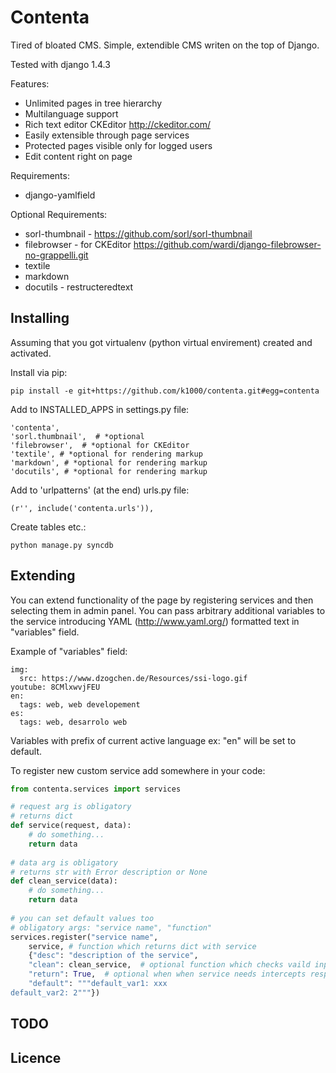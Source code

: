 Contenta
========
Tired of bloated CMS.
Simple, extendible CMS writen on the top of Django.

Tested with django 1.4.3

Features:
* Unlimited pages in tree hierarchy
* Multilanguage support
* Rich text editor CKEditor http://ckeditor.com/
* Easily extensible through page services
* Protected pages visible only for logged users
* Edit content right on page

Requirements:
* django-yamlfield
 
Optional Requirements:
* sorl-thumbnail - https://github.com/sorl/sorl-thumbnail
* filebrowser - for CKEditor https://github.com/wardi/django-filebrowser-no-grappelli.git
* textile
* markdown
* docutils - restructeredtext

Installing
----------
Assuming that you got virtualenv (python virtual envirement) created and activated.

Install via pip:

    pip install -e git+https://github.com/k1000/contenta.git#egg=contenta

Add to INSTALLED_APPS in settings.py file:
    
    'contenta',
    'sorl.thumbnail',  # *optional
    'filebrowser',  # *optional for CKEditor
    'textile', # *optional for rendering markup
    'markdown', # *optional for rendering markup
    'docutils', # *optional for rendering markup
    

Add to 'urlpatterns' (at the end) urls.py file:
    
    (r'', include('contenta.urls')),
    
Create tables etc.:

    python manage.py syncdb

Extending
---------
You can extend functionality of the page by registering services and then selecting them in admin panel.
You can pass arbitrary additional variables to the service introducing YAML (http://www.yaml.org/) formatted text in "variables" field.

Example of "variables" field:

    img:
      src: https://www.dzogchen.de/Resources/ssi-logo.gif
    youtube: 8CMlxwvjFEU
    en: 
      tags: web, web developement
    es:
      tags: web, desarrolo web 
    
Variables with prefix of current active language ex: "en" will be set to default.

To register new custom service add somewhere in your code:
```python
from contenta.services import services

# request arg is obligatory
# returns dict
def service(request, data):
    # do something...
    return data
    
# data arg is obligatory
# returns str with Error description or None
def clean_service(data):
    # do something...
    return data
    
# you can set default values too
# obligatory args: "service name", "function" 
services.register("service name", 
    service, # function which returns dict with service
    {"desc": "description of the service",
    "clean": clean_service,  # optional function which checks vaild input of variables
    "return": True,  # optional when when service needs intercepts response and redirects to another url for example
    "default": """default_var1: xxx
default_var2: 2"""})
```
TODO
----


Licence
-------
